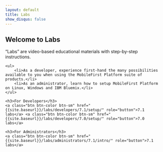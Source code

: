 ```yaml
---
layout: default
title: Labs
show_disqus: false
---
```

<div class="container">
    <h2>Welcome to Labs</h2>
    <p>“Labs” are video-based educational materials with step-by-step instructions.</p>

    <ul>
        <li>As a developer, experience first-hand the many possibilities available to you when using the MobileFirst Platform suite of products.</li>
        <li>As an administrator, learn how to setup MobileFirst Platform on Linux, Windows and IBM Bluemix.</li>
    </ul>

    <h3>For Developers</h3>
    <a class="btn btn-color btn-sm" href="{{site.baseurl}}/labs/developers/7.1/setup/" role="button">7.1 labs</a> <a class="btn btn-color btn-sm" href="{{site.baseurl}}/labs/developers/7.0/setup/" role="button">7.0 labs</a>

    <h3>For Administrators</h3>
    <a class="btn btn-color btn-sm" href="{{site.baseurl}}/labs/administrators/7.1/intro/" role="button">7.1 labs</a>
</div>
